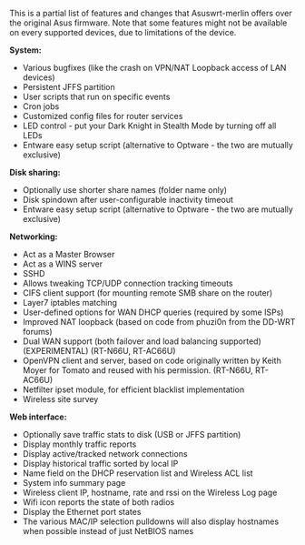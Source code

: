 This is a partial list of features and changes that Asuswrt-merlin offers over the original Asus firmware.  Note that some features might not be available on every supported devices, due to limitations of the device.

**System:**
* Various bugfixes (like the crash on VPN/NAT Loopback access of LAN devices)
* Persistent JFFS partition
* User scripts that run on specific events
* Cron jobs
* Customized config files for router services
* LED control - put your Dark Knight in Stealth Mode by turning off all LEDs
* Entware easy setup script (alternative to Optware - the two are mutually exclusive)

**Disk sharing:**
* Optionally use shorter share names (folder name only)
* Disk spindown after user-configurable inactivity timeout
* Entware easy setup script (alternative to Optware - the two are mutually exclusive)

**Networking:**
* Act as a Master Browser
* Act as a WINS server
* SSHD
* Allows tweaking TCP/UDP connection tracking timeouts
* CIFS client support (for mounting remote SMB share on the router)
* Layer7 iptables matching
* User-defined options for WAN DHCP queries (required by some ISPs)
* Improved NAT loopback (based on code from phuzi0n from the DD-WRT forums)
* Dual WAN support (both failover and load balancing supported) (EXPERIMENTAL) (RT-N66U, RT-AC66U)
* OpenVPN client and server, based on code originally written by Keith Moyer for Tomato and reused with his permission. (RT-N66U, RT-AC66U)
* Netfilter ipset module, for efficient blacklist implementation
* Wireless site survey

**Web interface:**
* Optionally save traffic stats to disk (USB or JFFS partition)
* Display monthly traffic reports
* Display active/tracked network connections
* Display historical traffic sorted by local IP
* Name field on the DHCP reservation list and Wireless ACL list
* System info summary page
* Wireless client IP, hostname, rate and rssi on the Wireless Log page
* Wifi icon reports the state of both radios
* Display the Ethernet port states
* The various MAC/IP selection pulldowns will also display hostnames when possible instead of just NetBIOS names

